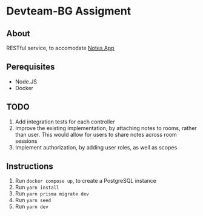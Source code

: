 # Devteam-BG Assigment

## About

RESTful service, to accomodate [Notes App](https://github.com/sashko9807/devteam-notes-assigment-frontend.git/)

## Perequisites

- Node.JS
- Docker

## TODO

1. Add integration tests for each controller
2. Improve the existing implementation, by attaching notes to rooms, rather than user. This would allow for users to share notes across room sessions
3. Implement authorization, by adding user roles, as well as scopes

## Instructions

1. Run `docker compose up`, to create a PostgreSQL instance
2. Run `yarn install`
3. Run `yarn prisma migrate dev`
4. Run `yarn seed`
5. Run `yarn dev`
